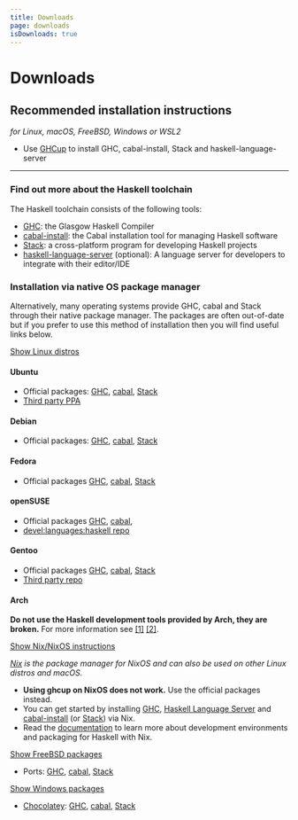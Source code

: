 ```yaml
---
title: Downloads
page: downloads
isDownloads: true
---
```


# Downloads

## Recommended installation instructions

*for Linux, macOS, FreeBSD, Windows or WSL2*

* Use [GHCup](https://www.haskell.org/ghcup/) to install GHC, cabal-install, Stack and haskell-language-server

* * *

### Find out more about the Haskell toolchain

The Haskell toolchain consists of the following tools:

*   [GHC](https://www.haskell.org/ghc/): the Glasgow Haskell Compiler
*   [cabal-install](https://cabal.readthedocs.io): the Cabal installation tool for managing Haskell software
*   [Stack](https://docs.haskellstack.org): a cross-platform program for developing Haskell projects
*   [haskell-language-server](https://github.com/haskell/haskell-language-server) (optional): A language server for developers to integrate with their editor/IDE

### Installation via native OS package manager

Alternatively, many operating systems provide GHC, cabal and Stack through their native package manager.  The packages are often out-of-date but if you prefer to use this method of installation then you will find useful links below.

<p><a data-toggle="collapse" href="#collapse-linux" class="btn btn-xs btn-primary">Show Linux distros</a></p>

<div id="collapse-linux" class="collapse">

#### Ubuntu

* Official packages:
  [GHC](https://packages.ubuntu.com/search?keywords=ghc&searchon=names&suite=all&section=all),
  [cabal](https://packages.ubuntu.com/search?suite=all&section=all&arch=any&keywords=cabal-install&searchon=names),
  [Stack](https://packages.ubuntu.com/search?suite=all&section=all&arch=any&keywords=haskell-stack&searchon=names)
* [Third party PPA](https://launchpad.net/~hvr/+archive/ubuntu/ghc)

#### Debian

* Official packages:
  [GHC](https://packages.debian.org/search?keywords=ghc&searchon=names&suite=all&section=all),
  [cabal](https://packages.debian.org/search?suite=all&section=all&arch=any&searchon=names&keywords=cabal-install),
  [Stack](https://packages.debian.org/search?suite=all&section=all&arch=any&searchon=names&keywords=haskell-stack)

#### Fedora

* Official packages
  [GHC](https://packages.fedoraproject.org/pkgs/ghc/ghc/),
  [cabal](https://packages.fedoraproject.org/pkgs/cabal-install/cabal-install/),
  [Stack](https://packages.fedoraproject.org/pkgs/haskell-platform/stack/)

#### openSUSE

* Official packages
  [GHC](https://software.opensuse.org/package/ghc?search_term=%22ghc%22),
  [cabal](https://software.opensuse.org/package/cabal-install),
* [devel:languages:haskell repo](https://build.opensuse.org/project/show/devel:languages:haskell)

#### Gentoo

* Official packages
  [GHC](https://packages.gentoo.org/packages/dev-lang/ghc),
  [cabal](https://packages.gentoo.org/packages/dev-haskell/cabal),
  [Stack](https://packages.gentoo.org/packages/dev-haskell/stack)
* [Third party repo](https://github.com/gentoo-haskell/gentoo-haskell)

#### Arch

**Do not use the Haskell development tools provided by Arch, they are broken.** For more information see [[1]](https://dixonary.co.uk/blog/haskell/cabal-2020) [[2]](https://stackoverflow.com/questions/65643699/what-is-the-suggested-way-of-setting-up-haskell-on-archlinux/65644318#65644318).
</div>

<p><a data-toggle="collapse" href="#collapse-nixos" class="btn btn-xs btn-primary">Show Nix/NixOS instructions</a></p>

<div id="collapse-nixos" class="collapse">
<!-- This installation method is owned by @maralorn -->

*[Nix] is the package manager for NixOS and can also be used on other Linux distros and macOS.*

[Nix]: https://nixos.org

* **Using ghcup on NixOS does not work.** Use the official packages instead.
* You can get started by installing
    [GHC](https://search.nixos.org/packages?show=ghc&type=packages&query=ghc),
    [Haskell Language Server](https://search.nixos.org/packages?show=haskell-language-server&type=packages&query=haskell-language-server) and
    [cabal-install](https://search.nixos.org/packages?show=cabal-install&type=packages&query=cabal-install) (or
    [Stack](https://search.nixos.org/packages?show=stack&type=packages&query=stack)) via Nix.
* Read the [documentation](https://haskell4nix.readthedocs.io/nixpkgs-users-guide.html#how-to-create-a-development-environment) to learn more about development environments and packaging for Haskell with Nix.

</div>

<p><a data-toggle="collapse" href="#collapse-freebsd" class="btn btn-xs btn-primary">Show FreeBSD packages</a></p>

<div id="collapse-freebsd" class="collapse">

  * Ports:
  [GHC](https://www.freshports.org/lang/ghc/),
  [cabal](https://www.freshports.org/devel/hs-cabal-install/),
  [Stack](https://www.freshports.org/devel/stack/)
</div>

<p><a data-toggle="collapse" href="#collapse-windows" class="btn btn-xs btn-primary">Show Windows packages</a></p>

<div id="collapse-windows" class="collapse">

* [Chocolatey](https://chocolatey.org/install):
  [GHC](https://community.chocolatey.org/packages/ghc),
  [cabal](https://community.chocolatey.org/packages/cabal),
  [Stack](https://community.chocolatey.org/packages/haskell-stack)
</div>
